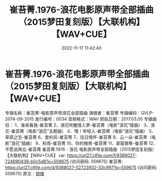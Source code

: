 ﻿---
title: 崔苔菁.1976-浪花电影原声带全部插曲（2015梦田复刻版）【大联机构】【WAV+CUE】
date: 2022-11-17 11:42:40
categories: WAV车载音乐、镜像
tags: 华语中文
---
# 崔苔菁.1976-浪花电影原声带全部插曲（2015梦田复刻版）【大联机构】【WAV+CUE】

专辑名称：崔苔菁-电影原声带浪花全部插曲
演唱者：崔苔菁
专辑编码：GVLP-2074-09-2015
发行编号：0034
音频格式：WAV
抓轨日期：2017.03.05
专辑曲目：
1、谁来看我-崔苔菁
2、浪花吹醒情人梦-崔苔菁（电影“浪花”插曲）
3、浪花-崔苔菁（电影“浪花”主题曲）
4、嘿！年轻人-崔苔菁（电影“浪花”插曲）
5、草原之恋-崔苔菁
6、爱的风-崔苔菁
7、往日情怀-崔苔菁
8、云一朵-崔苔菁（电影“浪花”插曲）
9、秋雨-崔苔菁
10、你的微笑-崔苔菁
11、翠笛银筝-崔苔菁
12、不愿说再见-崔苔菁
崔苔菁.1976 - 浪花 电影原声带全部插曲（2015梦田复刻版）【大联机构】【WAV+CUE】.rar: https://url27.ctfile.com/f/9388027-724690438-b0c5d8?p=559675
(访问密码: 559675)
崔苔菁: https://url27.ctfile.com/d/9388027-52723932-33c997?p=559675
(访问密码: 559675)
原文：[链接](https://blog.sina.com.cn/s/blog_1647c7e76010310aa.html)